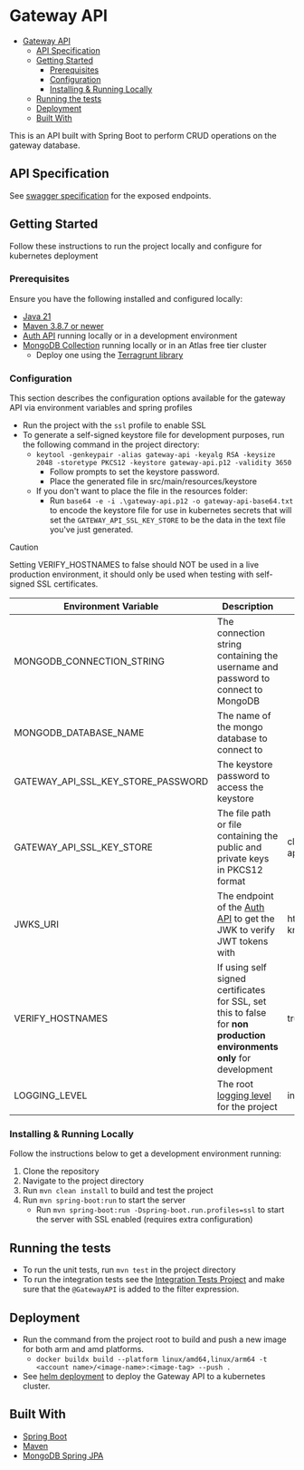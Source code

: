# Gateway API

<!-- TOC -->
* [Gateway API](#gateway-api)
  * [API Specification](#api-specification)
  * [Getting Started](#getting-started)
    * [Prerequisites](#prerequisites)
    * [Configuration](#configuration)
    * [Installing & Running Locally](#installing--running-locally)
  * [Running the tests](#running-the-tests)
  * [Deployment](#deployment)
  * [Built With](#built-with)
<!-- TOC -->

This is an API built with Spring Boot to perform CRUD operations on the gateway database.

## API Specification

See [swagger specification](https://app.swaggerhub.com/apis/CameronWard301/Communication_APIs/1.0.3#/Communication%20Gateway%20API)
for the exposed endpoints.

## Getting Started

Follow these instructions to run the project locally and configure for kubernetes deployment

### Prerequisites

Ensure you have the following installed and configured locally:

- [Java 21](https://www.oracle.com/java/technologies/downloads/#java21)
- [Maven 3.8.7 or newer](https://maven.apache.org/download.cgi)
- [Auth API](../auth-api) running locally or in a development environment
- [MongoDB Collection](https://www.mongodb.com/docs/atlas/getting-started/) running locally or in an Atlas free tier
  cluster
    - Deploy one using the [Terragrunt library](../deployment/terragrunt)

### Configuration

This section describes the configuration options available for the gateway API via environment variables and spring
profiles

- Run the project with the `ssl` profile to enable SSL
- To generate a self-signed keystore file for development purposes, run the following command in the project directory:
    - `keytool -genkeypair -alias gateway-api -keyalg RSA -keysize 2048 -storetype PKCS12 -keystore gateway-api.p12 -validity 3650`
        - Follow prompts to set the keystore password.
        - Place the generated file in src/main/resources/keystore
    - If you don't want to place the file in the resources folder:
        - Run `base64 -e -i .\gateway-api.p12 -o gateway-api-base64.txt` to encode the keystore file for use in
          kubernetes secrets that will set the `GATEWAY_API_SSL_KEY_STORE` to be the data in the text file you've just
          generated.

> [!CAUTION]
> Setting VERIFY_HOSTNAMES to false should NOT be used in a live production environment, it should only be used when
> testing with self-signed SSL certificates.

| Environment Variable               | Description                                                                                                                                                             | Default Value                                      | Required                       |
|------------------------------------|-------------------------------------------------------------------------------------------------------------------------------------------------------------------------|----------------------------------------------------|--------------------------------| 
| MONGODB_CONNECTION_STRING          | The connection string containing the username and password to connect to MongoDB                                                                                        |                                                    | Y should start with mongodb:// |
| MONGODB_DATABASE_NAME              | The name of the mongo database to connect to                                                                                                                            |                                                    | Y                              | 
| GATEWAY_API_SSL_KEY_STORE_PASSWORD | The keystore password to access the keystore                                                                                                                            |                                                    | Y if using SSL profile         |
| GATEWAY_API_SSL_KEY_STORE          | The file path or file containing the public and private keys in PKCS12 format                                                                                           | classpath:keystore/gateway-api.p12                 | N                              |
| JWKS_URI                           | The endpoint of the [Auth API](../auth-api) to get the JWK to verify JWT tokens with                                                                                    | https://localhost:53655/auth/.well-known/jwks.json | N                              |
| VERIFY_HOSTNAMES                   | If using self signed certificates for SSL, set this to false for **non production environments only** for development                                                   | true                                               | N                              |
| LOGGING_LEVEL                      | The root [logging level](https://docs.spring.io/spring-boot/docs/2.1.13.RELEASE/reference/html/boot-features-logging.html#boot-features-logging-format) for the project | info                                               | N                              |

### Installing & Running Locally

Follow the instructions below to get a development environment running:

1. Clone the repository
2. Navigate to the project directory
3. Run `mvn clean install` to build and test the project
4. Run `mvn spring-boot:run` to start the server
    - Run `mvn spring-boot:run -Dspring-boot.run.profiles=ssl` to start the server with SSL enabled (requires extra
      configuration)

## Running the tests

- To run the unit tests, run `mvn test` in the project directory
- To run the integration tests see the [Integration Tests Project](../integration-tests)
  and make sure that the `@GatewayAPI` is added to the filter expression.

## Deployment

- Run the command from the project root to build and push a new image for both arm and amd platforms.
    - `docker buildx build --platform linux/amd64,linux/arm64 -t <account name>/<image-name>:<image-tag> --push .`
- See [helm deployment](../deployment/helm) to deploy the Gateway API to a kubernetes cluster.

## Built With

- [Spring Boot](https://spring.io/projects/spring-boot)
- [Maven](https://maven.apache.org/)
- [MongoDB Spring JPA](https://spring.io/guides/gs/accessing-data-mongodb)
